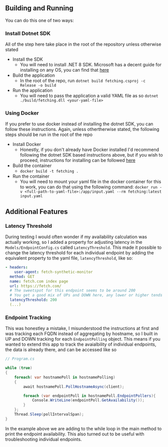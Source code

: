 ## Building and Running

You can do this one of two ways:

### Install Dotnet SDK

All of the step here take place in the root of the repository unless otherwise stated

- Install the SDK
  - You will need to install .NET 8 SDK. Microsoft has a decent guide for installing on any OS, you can find that [here](https://dotnet.microsoft.com/en-us/download)
- Build the application
  - In the root of the repo, run ```dotnet build fetching.csproj -c Release -o build```
- Run the application
  - You will need to pass the application a valid YAML file as so ```dotnet ./build/fetching.dll <your-yaml-file>```

### Using Docker

If you prefer to use docker instead of installing the dotnet SDK, you can follow these instructions. Again, unless othertherwise stated, the following steps should be run in the root of the repo

- Install Docker
  - Honestly, if you don't already have Docker installed I'd recommend following the dotnet SDK based instructions above, but if you wish to proceed, instructions for installing can be followed [here](https://docs.docker.com/engine/install/)
- Build the container
  - ```docker build -t fetching .```
- Run the container
  - You will need to mount your yaml file in the docker container for this to work, you can do that using the following command: ```docker run -v <full-path-to-yaml-file>:/app/input.yaml --rm fetching:latest input.yaml```

## Additional Features

### Latency Threshold
During testing I would often wonder if my availability calculation was actually working, so I added a property for adjusting latency in the ```Models/EndpointConfig.cs``` called ```LatencyThreshold```. This made it possible to change the latency threshold for each individual endpoint by adding the equivalent property to the yaml file, ```latencyThreshold```, like so:
```yaml
- headers:
    user-agent: fetch-synthetic-monitor
  method: GET
  name: fetch.com index page
  url: https://fetch.com/
  # The sweetspot for this endpoint seems to be around 200
  # You get a good mix of UPs and DOWN here, any lower or higher tends to make things one sided
  latencyThreshold: 200
  (...)
```

### Endpoint Tracking
This was honestley a mistake, I misunderstood the instructions at first and was tracking each FQDN instead of aggregating by hostname, so I built in UP and DOWN tracking for each ```EndpointPolling``` object. This means if you wanted to extend this app to track the avaialbility of individual endpoints, the data is already there, and can be accessed like so
```csharp
// Program.cs

while (true)
{
    foreach( var hostnamePoll in hostnamePolling)
    {
        await hostnamePoll.PollHostnameAsync(client);

        foreach (var endpointPoll in hostnamePoll.EndpointPollers){
            Console.WriteLine(endpointPoll.GetAvailability());
        }
    };
    Thread.Sleep(pollIntervalSpan);
}
```
In the example above we are adding to the while loop in the main method to print the endpoint availability. This also turned out to be useful with troubleshooting individual endpoints.